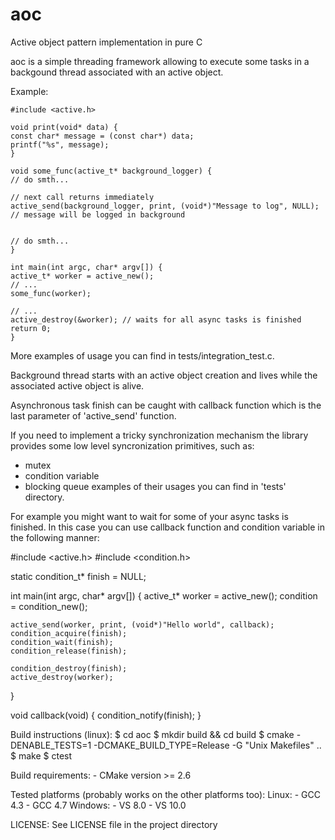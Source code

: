 aoc
===

Active object pattern implementation in pure C

aoc is a simple threading framework allowing to execute some
tasks in a backgound thread associated with an active object.

Example:

    #include <active.h>

    void print(void* data) {
	const char* message = (const char*) data;
	printf("%s", message);
    }

    void some_func(active_t* background_logger) {
	// do smth...    

	// next call returns immediately
	active_send(background_logger, print, (void*)"Message to log", NULL); // message will be logged in background
	

	// do smth...
    }

    int main(int argc, char* argv[]) {
	active_t* worker = active_new();
	// ... 
	some_func(worker);

	// ...
	active_destroy(&worker); // waits for all async tasks is finished
	return 0;
    }

More examples of usage you can find in tests/integration_test.c.

Background thread starts with an active object creation and lives while
the associated active object is alive.

Asynchronous task finish can be caught with callback function which
is the last parameter of 'active_send' function.

If you need to implement a tricky synchronization mechanism the library
provides some low level syncronization primitives, such as:
 - mutex
 - condition variable
 - blocking queue
examples of their usages you can find in 'tests' directory.

For example you might want to wait for some of your async tasks is finished.
In this case you can use callback function and condition variable in
the following manner:

#include <active.h>
#include <condition.h>

static condition_t* finish = NULL;

int main(int argc, char* argv[]) {
    active_t* worker = active_new();
    condition = condition_new();

    active_send(worker, print, (void*)"Hello world", callback);
    condition_acquire(finish);
    condition_wait(finish);
    condition_release(finish);

    condition_destroy(finish);
    active_destroy(worker);
}

void callback(void) {
    condition_notify(finish);
}

Build instructions (linux):
    $ cd aoc
    $ mkdir build && cd build
    $ cmake -DENABLE_TESTS=1 -DCMAKE_BUILD_TYPE=Release -G "Unix Makefiles" ..
    $ make
    $ ctest

Build requirements:
    - CMake version >= 2.6

Tested platforms (probably works on the other platforms too):
Linux:
    - GCC 4.3
    - GCC 4.7
Windows:
    - VS 8.0
    - VS 10.0

LICENSE:
    See LICENSE file in the project directory